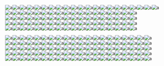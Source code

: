 ![a][cat]![a][cat]![a][cat]![a][cat]![a][space]![a][space]![a][space]![a][space]![a][space]![a][cat]![a][space]![a][space]![a][space]![a][space]![a][space]![a][cat]![a][cat]![a][cat]![a][cat]![a][cat]![a][space]  
![a][cat]![a][space]![a][space]![a][space]![a][space]![a][space]![a][space]![a][space]![a][cat]![a][space]![a][cat]![a][space]![a][space]![a][space]![a][space]![a][space]![a][space]![a][cat]  
![a][cat]![a][space]![a][space]![a][space]![a][space]![a][space]![a][space]![a][cat]![a][cat]![a][cat]![a][cat]![a][cat]![a][space]![a][space]![a][space]![a][space]![a][space]![a][cat]  
![a][cat]![a][space]![a][space]![a][space]![a][space]![a][space]![a][space]![a][cat]![a][space]![a][space]![a][space]![a][cat]![a][space]![a][space]![a][space]![a][space]![a][space]![a][cat]  
![a][cat]![a][cat]![a][cat]![a][cat]![a][space]![a][space]![a][cat]![a][space]![a][space]![a][space]![a][space]![a][space]![a][cat]![a][space]![a][space]![a][space]![a][space]![a][cat]  
  
![a][space]![a][space]![a][space]![a][cat]![a][space]![a][space]![a][space]![a][space]![a][space]![a][cat]![a][space]![a][space]![a][space]![a][space]![a][space]![a][cat]![a][space]![a][space]![a][space]![a][cat]  
![a][space]![a][space]![a][space]![a][cat]![a][space]![a][space]![a][space]![a][space]![a][cat]![a][space]![a][cat]![a][space]![a][space]![a][space]![a][space]![a][cat]![a][cat]![a][space]![a][cat]![a][cat]  
![a][space]![a][space]![a][space]![a][cat]![a][space]![a][space]![a][space]![a][cat]![a][cat]![a][cat]![a][cat]![a][cat]![a][space]![a][space]![a][space]![a][cat]![a][space]![a][cat]![a][space]![a][cat]  
![a][cat]![a][space]![a][space]![a][cat]![a][space]![a][space]![a][cat]![a][space]![a][space]![a][space]![a][space]![a][space]![a][cat]![a][space]![a][space]![a][cat]![a][space]![a][space]![a][space]![a][cat]  
![a][cat]![a][cat]![a][cat]![a][cat]![a][space]![a][cat]![a][space]![a][space]![a][space]![a][space]![a][space]![a][space]![a][space]![a][cat]![a][space]![a][cat]![a][space]![a][space]![a][space]![a][cat]  

[cat]: https://cdn.discordapp.com/emojis/743579665435721768.gif
[space]: https://nc.izu.re/s/2aatCcJqf8rSM4t/preview

